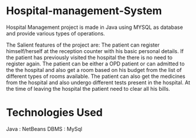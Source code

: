 # Hospital-management-System
Hospital Management project is made in Java using MYSQL as database and provide various types of operations.

The Salient features of the project are:
The patient can register himself/herself at the reception counter with his basic personal details. If the patient has previously visited the hospital the there is no need to register again.
The patient can be either a OPD patient or can admitted to the the hospital and also get a room based on his budget from the list of different types of rooms available.
The patient can also get the medicines from the hospital and also undergo different tests present in the hospital. At the time of leaving the hospital the patient need to clear all his bills.

# Technologies Used
Java : NetBeans
DBMS : MySql
